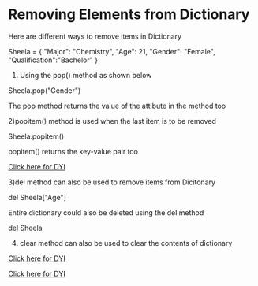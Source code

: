 # Removing Elements from Dictionary

Here are different ways to remove items in Dictionary

Sheela = {
"Major": "Chemistry",
"Age": 21,
"Gender": "Female",
"Qualification":"Bachelor"
}


1) Using the pop() method as shown below

Sheela.pop("Gender")

The pop method returns the value of the attibute in the method too

2)popitem() method is used when the last item is to be removed

Sheela.popitem()

popitem() returns the key-value pair too

[Click here for DYI](https://colab.research.google.com/github/pythoncoder100/practice/blob/master/Removing_items_from_Dictionary.ipynb)


3)del method can also be used to remove items from Dicitonary

del Sheela["Age"]

Entire dictionary could also be deleted using the del method

del Sheela

4) clear method can also be used to clear the contents of dictionary

[Click here for DYI](https://colab.research.google.com/github/pythoncoder100/practice/blob/master/Clearing_dictionary_using_clear().ipynb)

[Click here for DYI](https://colab.research.google.com/github/pythoncoder100/practice/blob/master/Removing_items_using_del_method.ipynb)

